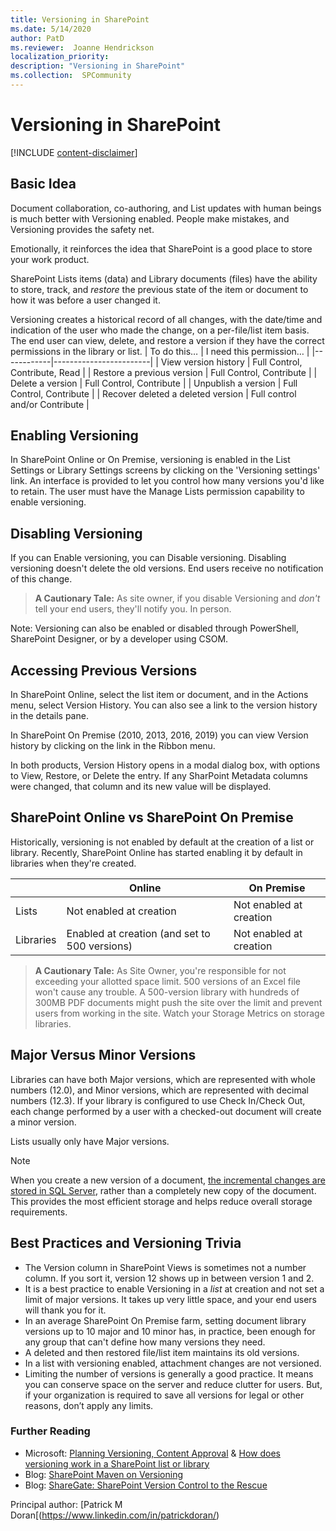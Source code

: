 ```yaml
---
title: Versioning in SharePoint
ms.date: 5/14/2020
author: PatD
ms.reviewer:  Joanne Hendrickson
localization_priority: 
description: "Versioning in SharePoint"
ms.collection:  SPCommunity
---
```

# Versioning in SharePoint

[!INCLUDE [content-disclaimer](includes/content-disclaimer.md)]

## Basic Idea

Document collaboration, co-authoring, and List updates with human beings is much better with Versioning enabled. People make mistakes, and Versioning provides the safety net.

Emotionally, it reinforces the idea that SharePoint is a good place to store your work product.

SharePoint Lists items (data) and Library documents (files) have the ability to store, track, and *restore* the previous state of the item or document to how it was before a user changed it.

Versioning creates a historical record of all changes, with the date/time and indication of the user who made the change, on a per-file/list item basis. The end user can view, delete, and restore a version if they have the correct permissions in the library or list.
| To do this… | I need this permission… |
|------------|------------------------|
| View version history | Full Control, Contribute, Read |
| Restore a previous version | Full Control, Contribute |
| Delete a version | Full Control, Contribute |
| Unpublish a version | Full Control, Contribute |
| Recover deleted a deleted version | Full control and/or Contribute |

## Enabling Versioning

In SharePoint Online or On Premise, versioning is enabled in the List Settings or Library Settings screens by clicking on the 'Versioning settings' link.  An interface is provided to let you control how many versions you'd like to retain. The user must have the Manage Lists permission capability to enable versioning.
 

## Disabling Versioning

If you can Enable versioning, you can Disable versioning. Disabling versioning doesn't delete the old versions. End users receive no notification of this change.

> **A Cautionary Tale:**
> As site owner, if you disable Versioning and *don't* tell your end users, they'll notify you. In person.

Note: Versioning can also be enabled or disabled through PowerShell, SharePoint Designer, or by a developer using CSOM.

## Accessing Previous Versions

In SharePoint Online, select the list item or document, and in the Actions menu, select Version History.  You can also see a link to the version history in the details pane.

In SharePoint On Premise (2010, 2013, 2016, 2019) you can view Version history by clicking on the link in the Ribbon menu.

In both products, Version History opens in a modal dialog box, with options to View, Restore, or Delete the entry. If any SharPoint Metadata columns were changed, that column and its new value will be displayed.

## SharePoint Online vs SharePoint On Premise

Historically, versioning is not enabled by default at the creation of a list or library.  Recently, SharePoint Online has started enabling it by default in libraries when they're created.

|            | Online                 | On Premise             |
| ----------| ---------------------- | ---------------------- |
| Lists     | Not enabled at creation | Not enabled at creation |
| Libraries  | Enabled at creation (and set to 500 versions)   | Not enabled at creation |

> **A Cautionary Tale:**
> As Site Owner, you're responsible for not exceeding your allotted space limit. 500 versions of an Excel file won't cause any trouble.  A 500-version library with hundreds of  300MB PDF documents might push the site over the limit and prevent users from working in the site.  Watch your Storage Metrics on storage libraries.

## Major Versus Minor Versions

Libraries can have both Major versions, which are represented with whole numbers (12.0), and Minor versions, which are represented with decimal numbers (12.3). If your library is configured to use Check In/Check Out, each change performed by a user with a checked-out document will create a minor version.

Lists usually only have Major versions.

> [!NOTE]
> When you create a new version of a document, [the incremental changes are stored in SQL Server](https://docs.microsoft.com/sql/relational-databases/track-changes/about-change-data-capture-sql-server?view=sql-server-2017), rather than a completely new copy of the document. This provides the most efficient storage and helps reduce overall storage requirements.

## Best Practices and Versioning Trivia

* The Version column in SharePoint Views is sometimes not a number column. If you sort it, version 12 shows up in between version 1 and 2.
* It is a best practice to enable Versioning in a *list* at creation and not set a limit of major versions. It takes up very little space, and your end users will thank you for it.
* In an average SharePoint On Premise farm, setting document library versions up to 10 major and 10 minor has, in practice, been enough for any group that can't define how many versions they need.
* A deleted and then restored file/list item maintains its old versions.
* In a list with versioning enabled, attachment changes are not versioned.
* Limiting the number of versions is generally a good practice. It means you can conserve space on the server and reduce clutter for users. But, if your organization is required to save all versions for legal or other reasons, don’t apply any limits.


### Further Reading

* Microsoft: [Planning Versioning, Content Approval](https://docs.microsoft.com/sharepoint/governance/versioning-content-approval-and-check-out-planning) & [How does versioning work in a SharePoint list or library](https://support.office.com/article/how-does-versioning-work-in-a-sharepoint-list-or-library-0f6cd105-974f-44a4-aadb-43ac5bdfd247)
* Blog: [SharePoint Maven on Versioning](https://sharepointmaven.com/5-ways-users-can-benefit-versioning-sharepoint/)
* Blog: [ShareGate: SharePoint Version Control to the Rescue](https://sharegate.com/blog/sharepoint-version-control)


Principal author: [Patrick M Doran[(https://www.linkedin.com/in/patrickdoran/)

